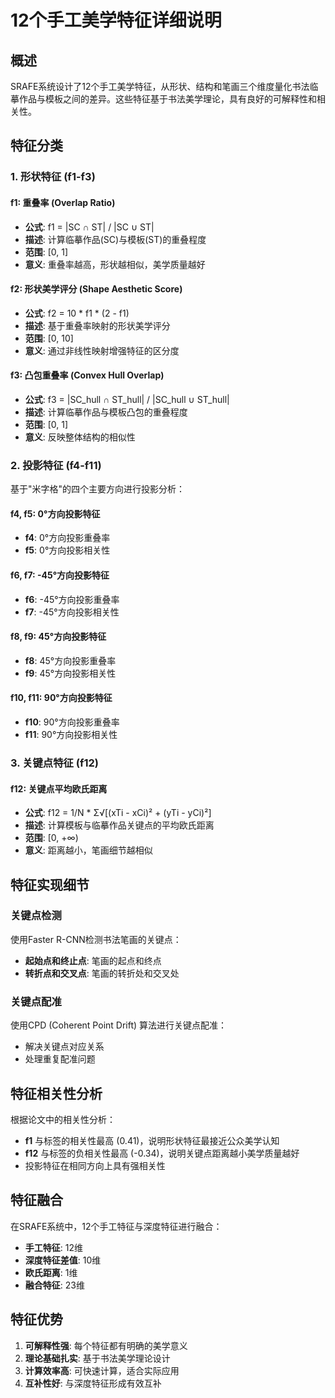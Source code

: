 # 12个手工美学特征详细说明

## 概述

SRAFE系统设计了12个手工美学特征，从形状、结构和笔画三个维度量化书法临摹作品与模板之间的差异。这些特征基于书法美学理论，具有良好的可解释性和相关性。

## 特征分类

### 1. 形状特征 (f1-f3)

#### f1: 重叠率 (Overlap Ratio)
- **公式**: f1 = |SC ∩ ST| / |SC ∪ ST|
- **描述**: 计算临摹作品(SC)与模板(ST)的重叠程度
- **范围**: [0, 1]
- **意义**: 重叠率越高，形状越相似，美学质量越好

#### f2: 形状美学评分 (Shape Aesthetic Score)
- **公式**: f2 = 10 * f1 * (2 - f1)
- **描述**: 基于重叠率映射的形状美学评分
- **范围**: [0, 10]
- **意义**: 通过非线性映射增强特征的区分度

#### f3: 凸包重叠率 (Convex Hull Overlap)
- **公式**: f3 = |SC_hull ∩ ST_hull| / |SC_hull ∪ ST_hull|
- **描述**: 计算临摹作品与模板凸包的重叠程度
- **范围**: [0, 1]
- **意义**: 反映整体结构的相似性

### 2. 投影特征 (f4-f11)

基于"米字格"的四个主要方向进行投影分析：

#### f4, f5: 0°方向投影特征
- **f4**: 0°方向投影重叠率
- **f5**: 0°方向投影相关性

#### f6, f7: -45°方向投影特征
- **f6**: -45°方向投影重叠率
- **f7**: -45°方向投影相关性

#### f8, f9: 45°方向投影特征
- **f8**: 45°方向投影重叠率
- **f9**: 45°方向投影相关性

#### f10, f11: 90°方向投影特征
- **f10**: 90°方向投影重叠率
- **f11**: 90°方向投影相关性

### 3. 关键点特征 (f12)

#### f12: 关键点平均欧氏距离
- **公式**: f12 = 1/N * Σ√[(xTi - xCi)² + (yTi - yCi)²]
- **描述**: 计算模板与临摹作品关键点的平均欧氏距离
- **范围**: [0, +∞)
- **意义**: 距离越小，笔画细节越相似

## 特征实现细节

### 关键点检测

使用Faster R-CNN检测书法笔画的关键点：
- **起始点和终止点**: 笔画的起点和终点
- **转折点和交叉点**: 笔画的转折处和交叉处

### 关键点配准

使用CPD (Coherent Point Drift) 算法进行关键点配准：
- 解决关键点对应关系
- 处理重复配准问题

## 特征相关性分析

根据论文中的相关性分析：
- **f1** 与标签的相关性最高 (0.41)，说明形状特征最接近公众美学认知
- **f12** 与标签的负相关性最高 (-0.34)，说明关键点距离越小美学质量越好
- 投影特征在相同方向上具有强相关性

## 特征融合

在SRAFE系统中，12个手工特征与深度特征进行融合：
- **手工特征**: 12维
- **深度特征差值**: 10维
- **欧氏距离**: 1维
- **融合特征**: 23维

## 特征优势

1. **可解释性强**: 每个特征都有明确的美学意义
2. **理论基础扎实**: 基于书法美学理论设计
3. **计算效率高**: 可快速计算，适合实际应用
4. **互补性好**: 与深度特征形成有效互补
